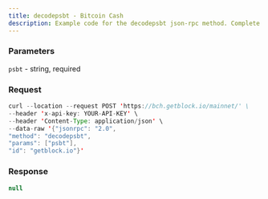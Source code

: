 ```yaml
---
title: decodepsbt - Bitcoin Cash
description: Example code for the decodepsbt json-rpc method. Сomplete guide on how to use decodepsbt json-rpc in GetBlock.io Web3 documentation.
---
```


### Parameters


`psbt` - string, required

### Request

``` java
curl --location --request POST 'https://bch.getblock.io/mainnet/' \ 
--header 'x-api-key: YOUR-API-KEY' \ 
--header 'Content-Type: application/json' \ 
--data-raw '{"jsonrpc": "2.0",
"method": "decodepsbt",
"params": ["psbt"],
"id": "getblock.io"}'
```

###  Response

``` java
null
```

